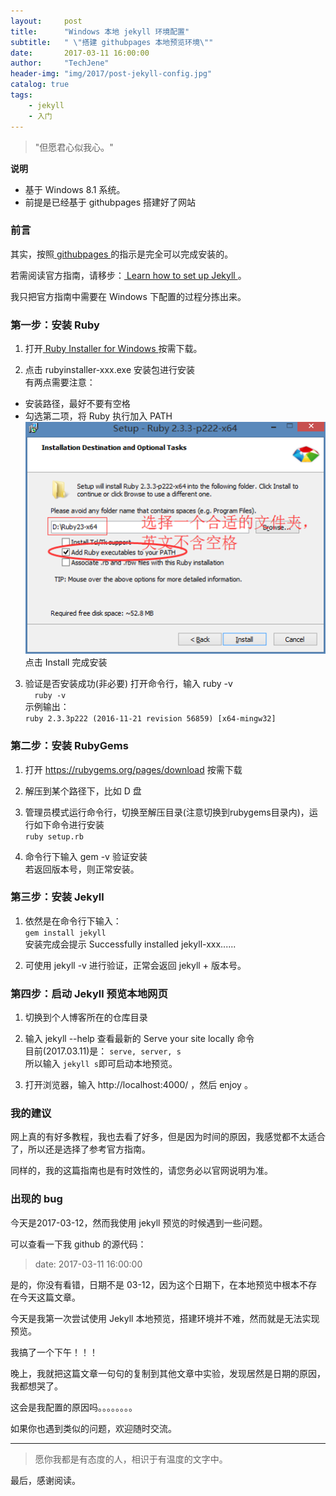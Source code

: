 ```yaml
---
layout:     post
title:      "Windows 本地 jekyll 环境配置"
subtitle:   " \"搭建 githubpages 本地预览环境\""
date:       2017-03-11 16:00:00
author:     "TechJene"
header-img: "img/2017/post-jekyll-config.jpg"
catalog: true
tags:
    - jekyll
    - 入门
---
```

> "但愿君心似我心。"

**说明**  
* 基于 Windows 8.1 系统。
* 前提是已经基于 githubpages 搭建好了网站

### 前言

其实，按照[ githubpages ](https://pages.github.com/)的指示是完全可以完成安装的。

若需阅读官方指南，请移步：[ Learn how to set up Jekyll ](https://jekyllrb.com/docs/quickstart/)。


我只把官方指南中需要在 Windows 下配置的过程分拣出来。

### 第一步：安装 Ruby

1. 打开[ Ruby Installer for Windows ](http://rubyinstaller.org/downloads/)按需下载。

2. 点击 rubyinstaller-xxx.exe 安装包进行安装  
  有两点需要注意：
  * 安装路径，最好不要有空格
  * 勾选第二项，将 Ruby 执行加入 PATH  
  ![](/img/2017/post-jekyll-ruby.png)  
  点击 Install 完成安装  

3. 验证是否安装成功(非必要)
  打开命令行，输入 ruby -v  
  ``  ruby -v``   
  示例输出：  
  ``ruby 2.3.3p222 (2016-11-21 revision 56859) [x64-mingw32]
  ``

### 第二步：安装 RubyGems

1. 打开 https://rubygems.org/pages/download 按需下载

2. 解压到某个路径下，比如 D 盘

3. 管理员模式运行命令行，切换至解压目录(注意切换到rubygems目录内)，运行如下命令进行安装  
  ``ruby setup.rb``  

4. 命令行下输入 gem -v 验证安装  
  若返回版本号，则正常安装。

### 第三步：安装 Jekyll

1. 依然是在命令行下输入：  
  ``gem install jekyll``  
  安装完成会提示 Successfully installed jekyll-xxx......

2. 可使用 jekyll -v 进行验证，正常会返回 jekyll + 版本号。

### 第四步：启动 Jekyll 预览本地网页

1. 切换到个人博客所在的仓库目录

2. 输入 jekyll --help 查看最新的 Serve your site locally 命令  
  目前(2017.03.11)是：
  ``serve, server, s``  
  所以输入 ``jekyll s``即可启动本地预览。

3. 打开浏览器，输入 http://localhost:4000/ ，然后 enjoy 。

### 我的建议

网上真的有好多教程，我也去看了好多，但是因为时间的原因，我感觉都不太适合了，所以还是选择了参考官方指南。  

同样的，我的这篇指南也是有时效性的，请您务必以官网说明为准。

### 出现的 bug

今天是2017-03-12，然而我使用 jekyll 预览的时候遇到一些问题。

可以查看一下我 github 的源代码：  

> date:       2017-03-11 16:00:00

是的，你没有看错，日期不是 03-12，因为这个日期下，在本地预览中根本不存在今天这篇文章。

今天是我第一次尝试使用 Jekyll 本地预览，搭建环境并不难，然而就是无法实现预览。

我搞了一个下午！！！  

晚上，我就把这篇文章一句句的复制到其他文章中实验，发现居然是日期的原因，我都想哭了。

这会是我配置的原因吗。。。。。。。。

如果你也遇到类似的问题，欢迎随时交流。

---------
> 愿你我都是有态度的人，相识于有温度的文字中。

最后，感谢阅读。
